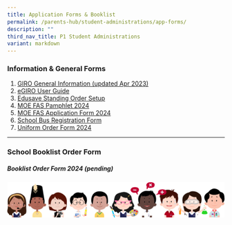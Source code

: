 ```yaml
---
title: Application Forms & Booklist
permalink: /parents-hub/student-administrations/app-forms/
description: ""
third_nav_title: P1 Student Administrations
variant: markdown
---
```

### Information &amp; General Forms

1. [GIRO General Information (updated Apr 2023)](/files/Student%20Administrations/1_giro_general_information_apr2023.pdf)
2. [eGIRO User Guide](/files/Student%20Administrations/1a_egiro%20user%20guide%20sep23.pdf)
3. [Edusave Standing Order Setup](/files/Student%20Administrations/1b_edusave%20standing%20order%20setup.pdf)
4. [MOE FAS Pamphlet 2024](/files/Student%20Administrations/2_moe%20fas%20pamphet%202024%20el.pdf)
5. [MOE FAS Application Form 2024](/files/Student%20Administrations/3_moe%20fas%20application%20form_2024.pdf)
6. [School Bus Registration Form](/files/Student%20Administrations/4_schbus_reg_form_feida.pdf)
7. [Uniform Order Form 2024](/files/Student%20Administrations/5_uniform%20order%20form%202024.pdf)


<hr>

### School Booklist Order Form
##### **Booklist Order Form 2024 (pending)**

![](/images/kids.png)